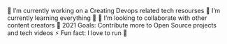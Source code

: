 🔭 I’m currently working on a Creating Devops related tech resourses
🌱 I’m currently learning everything 🤣
👯 I’m looking to collaborate with other content creators
🥅 2021 Goals: Contribute more to Open Source projects and tech videos
⚡ Fun fact: I love to run 🏃
